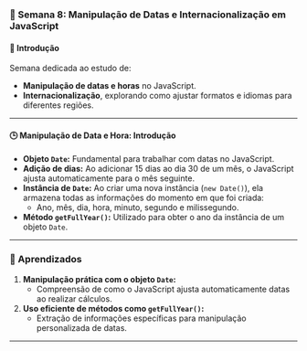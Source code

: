 ### 📅 Semana 8: Manipulação de Datas e Internacionalização em JavaScript

#### 🌟 Introdução
Semana dedicada ao estudo de:
- **Manipulação de datas e horas** no JavaScript.
- **Internacionalização**, explorando como ajustar formatos e idiomas para diferentes regiões.

---

#### 🕒 Manipulação de Data e Hora: Introdução
- **Objeto `Date`:** Fundamental para trabalhar com datas no JavaScript.
- **Adição de dias:** Ao adicionar 15 dias ao dia 30 de um mês, o JavaScript ajusta automaticamente para o mês seguinte.
- **Instância de `Date`:** Ao criar uma nova instância (`new Date()`), ela armazena todas as informações do momento em que foi criada:
  - Ano, mês, dia, hora, minuto, segundo e milissegundo.
- **Método `getFullYear()`:** Utilizado para obter o ano da instância de um objeto `Date`.

---

### 🧠 Aprendizados
1. **Manipulação prática com o objeto `Date`:** 
   - Compreensão de como o JavaScript ajusta automaticamente datas ao realizar cálculos.
2. **Uso eficiente de métodos como `getFullYear()`:** 
   - Extração de informações específicas para manipulação personalizada de datas.

---
